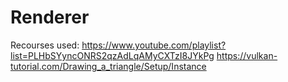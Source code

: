 # Renderer
Recourses used:
https://www.youtube.com/playlist?list=PLHbSYyncONRS2qzAdLqAMyCXTzI8JYkPg
https://vulkan-tutorial.com/Drawing_a_triangle/Setup/Instance
